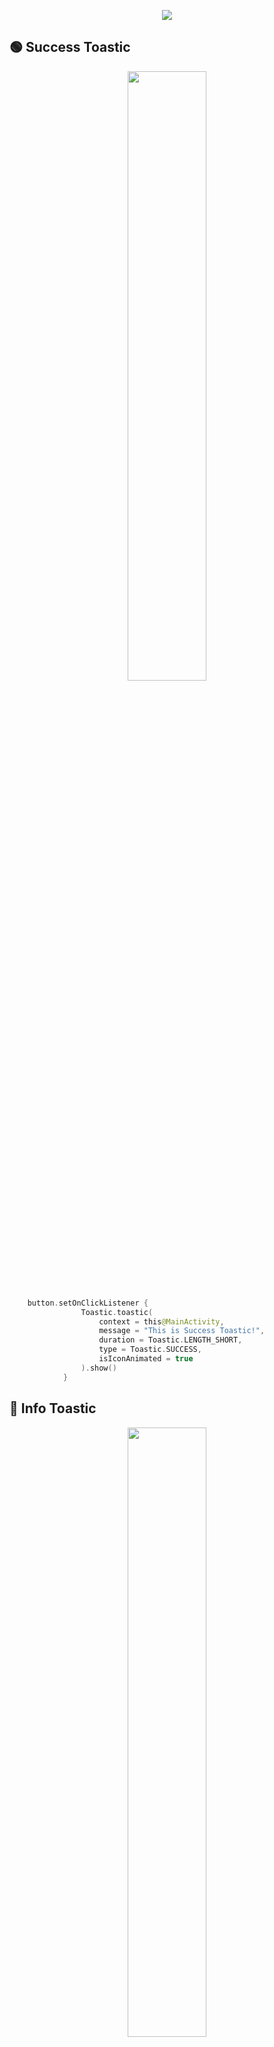 <p align="center">
<img src="https://user-images.githubusercontent.com/47380312/197545150-219f4b85-ac1a-443a-8c91-a655800f7023.png"/>
</p>


##  🟢 Success Toastic

<p align="center" >
<img src="https://user-images.githubusercontent.com/47380312/197556428-c8146f2e-e163-4d69-abe5-9ba8d3f5151b.gif" width="50%"/>
</p> 

```kotlin
    button.setOnClickListener {
                Toastic.toastic(
                    context = this@MainActivity,
                    message = "This is Success Toastic!",
                    duration = Toastic.LENGTH_SHORT,
                    type = Toastic.SUCCESS,
                    isIconAnimated = true
                ).show()
            }
```
## 🔵  Info Toastic

<p align="center" >
<img src="https://user-images.githubusercontent.com/47380312/197559355-b3660d0d-a0e8-4074-890b-ec691e7337ba.gif" width="50%"/>
</p> 

```kotlin
    button.setOnClickListener {
                Toastic.toastic(
                    context = this@MainActivity,
                    message = "This is Info Toastic!",
                    duration = Toastic.LENGTH_SHORT,
                    type = Toastic.INFO,
                    isIconAnimated = true
                ).show()
            }
```
## 🟡 Warning Toastic

<p align="center" >
<img src="https://user-images.githubusercontent.com/47380312/197560183-48a2aad9-f4f1-485b-b70a-1984d6083fb8.gif" width="50%"/>
</p> 

```kotlin
    button.setOnClickListener {
                Toastic.toastic(
                    context = this@MainActivity,
                    message = "This is Warning Toastic!",
                    duration = Toastic.LENGTH_SHORT,
                    type = Toastic.WARNING,
                    isIconAnimated = true
                ).show()
            }
```
## 🔴 Error Toastic

<p align="center" >
<img src="https://user-images.githubusercontent.com/47380312/197561950-b367f91d-32a2-45cb-afdd-6087ab6d8ba2.gif" width="50%"/>
</p> 

```kotlin
    button.setOnClickListener {
                Toastic.toastic(
                    context = this@MainActivity,
                    message = "This is Error Toastic!",
                    duration = Toastic.LENGTH_SHORT,
                    type = Toastic.ERROR,
                    isIconAnimated = true
                ).show()
            }
```
## ⚫️ Default Toastic

<p align="center" >
<img src="https://user-images.githubusercontent.com/47380312/197569430-4946c3a2-8e48-43f1-b7f0-7a07489ad303.gif" width="50%"/>
</p> 

```kotlin
    button.setOnClickListener {
                Toastic.toastic(
                    context = this@MainActivity,
                    message = "This is Default Toastic!",
                    duration = Toastic.LENGTH_SHORT,
                    type = Toastic.DEFAULT,
                    isIconAnimated = true
                ).show()
            }
```
# 💁🏻‍♀️ Can I customize the Toastic more?

<p align="center">
<img src="https://media.giphy.com/media/xT9DPiHFM8Iy3hiC3e/giphy.gif" width="70%"/>
</p><br>


## 💖 Customized Default Toastic

<p align="center" >
<img src="https://user-images.githubusercontent.com/47380312/197565396-e2375e52-fc91-4632-a764-8e1f51e1e1e5.gif" width="50%"/>
</p> 

```kotlin
    button.setOnClickListener {
                Toastic.toastic(
                    context = this@MainActivity,
                    message = "This is Default Toastic!",
                    duration = Toastic.LENGTH_SHORT,
                    type = Toastic.DEFAULT,
                    isIconAnimated = true,
                    customIcon = R.drawable.ic_heart,
                    font = R.font.helveticabold,
                    customBackground = R.drawable.bg_pink,
                    textColor = Color.WHITE,
                    customIconAnimation = R.anim.rotate
                ).show()
            }
```

# 📌 F.A.Q
✨ Can I add any icon I want instead of defaults? 👉🏻 Yes!

```kotlin
customIcon = R.drawable.ic_heart
```

✨ Can I add any animation to icon instead of defaults? 👉🏻 Yes!

```kotlin
customIconAnimation = R.anim.rotate
```

✨ Can I use different font style for text? 👉🏻 Yes!

```kotlin
font = R.font.helveticabold
```

✨ Can I change the text color? 👉🏻 Yes!

```kotlin
textColor = Color.WHITE
```

✨ Can I change the background? 👉🏻 Yes!

```kotlin
customBackground = R.drawable.bg_pink
```

✨ I don't want to use any animation for icon. Is that possible to use without animation? 👉🏻 Yes!

```kotlin
isIconAnimated = false
```


# 🧜🏻‍♀️  Sample App

https://user-images.githubusercontent.com/47380312/197612088-1bf309ed-2553-4d9e-a372-88b09336e65c.mp4


# 🛼 Thanks for [Icons](https://www.flaticon.com/)

<img src="https://user-images.githubusercontent.com/47380312/197574914-2be1036f-8b04-4c31-ab25-40c14c43911b.png" a href= "https://www.flaticon.com/free-icons/tick" width="10%"><img src="https://user-images.githubusercontent.com/47380312/197576339-5f8f12c6-6deb-4d6f-bd5e-46e22a2f01df.png" a href= "https://www.flaticon.com/free-icons/error" width="10%"><img src="https://user-images.githubusercontent.com/47380312/197576285-1f5186fe-d61c-4148-a91c-d861d2311531.png" a href= "https://www.flaticon.com/free-icons/warning" width="10%"><img src="https://user-images.githubusercontent.com/47380312/197576050-ea0be80f-ba0a-4204-8a01-af481a2a78fc.png" a href= "https://www.flaticon.com/free-icons/info" width="10%">

<a href="https://www.flaticon.com/free-icons/tick" title="tick icons">Tick icons created by Alfredo Hernandez - Flaticon</a>

<a href="https://www.flaticon.com/free-icons/error" title="error icons">Error icons created by Ilham Fitrotul Hayat - Flaticon</a>

<a href="https://www.flaticon.com/free-icons/warning" title="warning icons">Warning icons created by Creatype - Flaticon</a>

<a href="https://www.flaticon.com/free-icons/info" title="info icons">Info icons created by Plastic Donut - Flaticon</a>

# 🌍 Contribution 

Please feel free to contribute! 

If this will be your first contributon, you can check this [website.](https://opensource.guide/how-to-contribute/)

# 📚 License
```xml
Created by 2022 yagmurerdogan (Yağmur Erdoğan)

Licensed under the Apache License, Version 2.0 (the "License");
you may not use this file except in compliance with the License.
You may obtain a copy of the License at

   http://www.apache.org/licenses/LICENSE-2.0

Unless required by applicable law or agreed to in writing, software
distributed under the License is distributed on an "AS IS" BASIS,
WITHOUT WARRANTIES OR CONDITIONS OF ANY KIND, either express or implied.
See the License for the specific language governing permissions and
limitations under the License.
```
